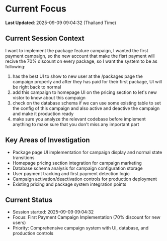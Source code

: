 # Current Focus

**Last Updated**: 2025-09-09 09:04:32 (Thailand Time)

## Current Session Context

I want to implement the package feature campaign, I wanted the first payment campaign, so the new account that make the fisrt payment will recive the 70% discount on every package, so I want the system to be as following:
1. has the best UI to show to new user at the /packages page the campaign properly and after they has paid for their first package, UI will be right back to normal
2. add this campaign to homepage UI on the pricing section to let's new vistor to know about this campaign
3. check on the database schema if we can use some existing table to set the config of this campaign and also active and deactive the campaign and make it production ready
4. make sure you analyze the relevant codebase before implement anything to make sure that you don't miss any important part

## Key Areas of Investigation

- Package page UI implementation for campaign display and normal state transitions
- Homepage pricing section integration for campaign marketing
- Database schema analysis for campaign configuration storage
- User payment tracking and first payment detection logic
- Campaign activation/deactivation controls for production deployment
- Existing pricing and package system integration points

## Current Status

- Session started: 2025-09-09 09:04:32
- Focus: First Payment Campaign Implementation (70% discount for new users)
- Priority: Comprehensive campaign system with UI, database, and production controls